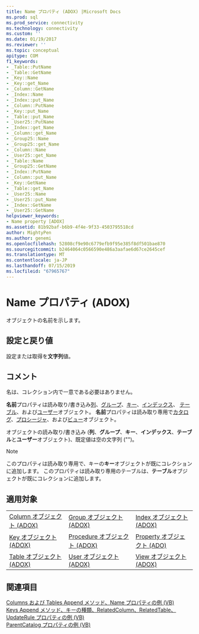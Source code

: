 ```yaml
---
title: Name プロパティ (ADOX) |Microsoft Docs
ms.prod: sql
ms.prod_service: connectivity
ms.technology: connectivity
ms.custom: ''
ms.date: 01/19/2017
ms.reviewer: ''
ms.topic: conceptual
apitype: COM
f1_keywords:
- _Table::PutName
- _Table::GetName
- _Key::Name
- _Key::get_Name
- _Column::GetName
- _Index::Name
- _Index::put_Name
- _Column::PutName
- _Key::put_Name
- _Table::put_Name
- _User25::PutName
- _Index::get_Name
- _Column::get_Name
- _Group25::Name
- _Group25::get_Name
- _Column::Name
- _User25::get_Name
- _Table::Name
- _Group25::GetName
- _Index::PutName
- _Column::put_Name
- _Key::GetName
- _Table::get_Name
- _User25::Name
- _User25::put_Name
- _Index::GetName
- _User25::GetName
helpviewer_keywords:
- Name property [ADOX]
ms.assetid: 81b92baf-b6b9-4f4e-9f33-4503795518cd
author: MightyPen
ms.author: genemi
ms.openlocfilehash: 52808cf9e90c6779efb9f95e385f8df501bae870
ms.sourcegitcommit: b2464064c0566590e486a3aafae6d67ce2645cef
ms.translationtype: MT
ms.contentlocale: ja-JP
ms.lasthandoff: 07/15/2019
ms.locfileid: "67965767"
---
```

# <a name="name-property-adox"></a>Name プロパティ (ADOX)
オブジェクトの名前を示します。  
  
## <a name="settings-and-return-values"></a>設定と戻り値  
 設定または取得を**文字列**値。  
  
## <a name="remarks"></a>コメント  
 名は、コレクション内で一意である必要はありません。  
  
 **名前**プロパティは読み取り/書き込み[列](../../../ado/reference/adox-api/column-object-adox.md)、[グループ](../../../ado/reference/adox-api/group-object-adox.md)、[キー](../../../ado/reference/adox-api/key-object-adox.md)、[インデックス](../../../ado/reference/adox-api/index-object-adox.md)、 [テーブル](../../../ado/reference/adox-api/table-object-adox.md)、および[ユーザー](../../../ado/reference/adox-api/user-object-adox.md)オブジェクト。 **名前**プロパティは読み取り専用で[カタログ](../../../ado/reference/adox-api/catalog-object-adox.md)、[プロシージャ](../../../ado/reference/adox-api/procedure-object-adox.md)、および[ビュー](../../../ado/reference/adox-api/view-object-adox.md)オブジェクト。  
  
 オブジェクトの読み取り/書き込み (**列**、**グループ**、**キー**、**インデックス**、**テーブル**と**ユーザー**オブジェクト)、既定値は空の文字列 ("")。  
  
> [!NOTE]
>  このプロパティは読み取り専用で、キーの**キー**オブジェクトが既にコレクションに追加します。 このプロパティは読み取り専用のテーブルは、**テーブル**オブジェクトが既にコレクションに追加します。  
  
## <a name="applies-to"></a>適用対象  
  
||||  
|-|-|-|  
|[Column オブジェクト (ADOX)](../../../ado/reference/adox-api/column-object-adox.md)|[Group オブジェクト (ADOX)](../../../ado/reference/adox-api/group-object-adox.md)|[Index オブジェクト (ADOX)](../../../ado/reference/adox-api/index-object-adox.md)|  
|[Key オブジェクト (ADOX)](../../../ado/reference/adox-api/key-object-adox.md)|[Procedure オブジェクト (ADOX)](../../../ado/reference/adox-api/procedure-object-adox.md)|[Property オブジェクト (ADO)](../../../ado/reference/ado-api/property-object-ado.md)|  
|[Table オブジェクト (ADOX)](../../../ado/reference/adox-api/table-object-adox.md)|[User オブジェクト (ADOX)](../../../ado/reference/adox-api/user-object-adox.md)|[View オブジェクト (ADOX)](../../../ado/reference/adox-api/view-object-adox.md)|  
  
## <a name="see-also"></a>関連項目  
 [Columns および Tables Append メソッド、Name プロパティの例 (VB)](../../../ado/reference/adox-api/columns-and-tables-append-methods-name-property-example-vb.md)   
 [Keys Append メソッド、キーの種類、RelatedColumn、RelatedTable、UpdateRule プロパティの例 (VB)](../../../ado/reference/adox-api/keys-append-method-key-type-relatedcolumn-relatedtable-example-vb.md)   
 [ParentCatalog プロパティの例 (VB)](../../../ado/reference/adox-api/parentcatalog-property-example-vb.md)
